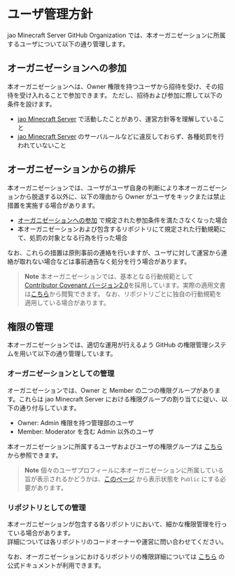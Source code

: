 # ユーザ管理方針

jao Minecraft Server GitHub Organization では、本オーガニゼーションに所属するユーザについて以下の通り管理します。

## オーガニゼーションへの参加

本オーガニゼーションへは、Owner 権限を持つユーザから招待を受け、その招待を受け入れることで参加できます。
ただし、招待および参加に際して以下の条件を設けます。

- [jao Minecraft Server](https://jaoafa.com) で活動したことがあり、運営方針等を理解していること
- [jao Minecraft Server](https://jaoafa.com) のサーバルールなどに違反しておらず、各種処罰を行われていないこと

## オーガニゼーションからの排斥

本オーガニゼーションでは、ユーザがユーザ自身の判断により本オーガニゼーションから脱退する以外に、以下の理由から Owner がユーザをキックまたは禁止措置を実施する場合があります。

- [オーガニゼーションへの参加](#オーガニゼーションへの参加) で規定された参加条件を満たさなくなった場合
- 本オーガニゼーションおよび包含するリポジトリにて規定された行動規範にて、処罰の対象となる行為を行った場合

なお、これらの措置は原則事前の連絡を行いますが、ユーザに対して運営から連絡が取れない場合などは事前通告なく処分を行う場合があります。

> **Note**
> 本オーガニゼーションでは、基本となる行動規範として [Contributor Covenant バージョン2.0](https://www.contributor-covenant.org/version/2/0/code_of_conduct/)を採用しています。実際の適用文書は[こちら](https://github.com/jaoafa/.github/blob/master/CODE_OF_CONDUCT.md)から閲覧できます。
> なお、リポジトリごとに独自の行動規範を適用している場合があります。

## 権限の管理

本オーガニゼーションでは、適切な運用が行えるよう GitHub の権限管理システムを用いて以下の通り管理しています。

### オーガニゼーションとしての管理

オーガニゼーションでは、Owner と Member の二つの権限グループがあります。これらは jao Minecraft Server における権限グループの割り当てに従い、以下の通り付与しています。

- Owner: Admin 権限を持つ管理部のユーザ
- Member: Moderator を含む Admin 以外のユーザ

本オーガニゼーションに所属するユーザおよびユーザの権限グループは [こちら](https://github.com/orgs/jaoafa/people) から参照できます。

> **Note**
> 個々のユーザプロフィールに本オーガニゼーションに所属している旨が表示されるかどうかは、[このページ](https://github.com/orgs/jaoafa/people) から表示状態を `Public` にする必要があります。

### リポジトリとしての管理

本オーガニゼーションが包含する各リポジトリにおいて、細かな権限管理を行っている場合があります。  
詳細については各リポジトリのコードオーナーや運営に問い合わせてください。

なお、オーガニゼーションにおけるリポジトリの権限詳細については [こちら](https://docs.github.com/ja/organizations/managing-user-access-to-your-organizations-repositories/repository-roles-for-an-organization) の公式ドキュメントが利用できます。

